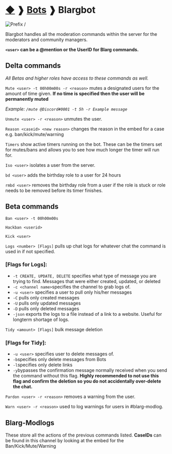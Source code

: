 # [◆](/../../) ❱ [Bots](/Bots) ❱ Blargbot

![Prefix /](https://img.shields.io/badge/PFX-/-black?style=flat-square)

Blargbot handles all the moderation commands within the server for the moderators and community managers.

**`<user>` can be a @mention or the UserID for Blarg commands.**

## Delta commands

_All Betas and higher roles have access to these commands as well._

`Mute <user> -t 00h00m00s -r <reason>` mutes a designated users for the amount of time given. **If no time is specified then the user will be permanently muted**

_Example: `/mute @Discord#0001 -t 5h -r Example message`_

`Unmute <user> -r <reason>` unmutes the user.

`Reason <caseid> <new reason>` changes the reason in the embed for a case e.g. ban/kick/mute/warning

`Timers` show active timers running on the bot. These can be the timers set for mutes/bans and allows you to see how much longer the timer will run for.

`Iso <user>` isolates a user from the server.

`bd <user>` adds the birthday role to a user for 24 hours

`rmbd <user>` removes the birthday role from a user if the role is stuck or role needs to be removed before its timer finishes.

## Beta commands

`Ban <user> -t 00h00m00s`

`Hackban <userid>`

`Kick <user>`

`Logs <number> [Flags]` pulls up chat logs for whatever chat the command is used in if not specified.

### [Flags for Logs]:

- `-t CREATE, UPDATE, DELETE` specifies what type of message you are trying to find. Messages that were either created, updated, or deleted
- `-c <channel name>`specifies the channel to grab logs of.
- `-u <user>` specifies a user to pull only his/her messages
- `-C` pulls only created messages
- `-U` pulls only updated messages
- `-D` pulls only deleted messages
- `-json` exports the logs to a file instead of a link to a website. Useful for longterm shortage of logs.

`Tidy <amount> [Flags]` bulk message deletion

### [Flags for Tidy]:

- `-u <user>` specifies user to delete messages of.
- `-b`specifies only delete messages from Bots
- `-l`specifies only delete links
- `-y`bypasses the confirmation message normally received when you send the command without this flag. **Highly recommended to not use this flag and confirm the deletion so you do not accidentally over-delete the chat.**

`Pardon <user> -r <reason>` removes a warning from the user.

`Warn <user> -r <reason>` used to log warnings for users in #blarg-modlog.

## Blarg-Modlogs

These store all the actions of the previous commands listed. **CaseIDs** can be found in this channel by looking at the embed for the Ban/Kick/Mute/Warning

<!-- TAGS --> <!-- Mute Ban Reason Timers Isolation birthday hackban kick logs tidy pardon warn caseid blarg-modlog -->
